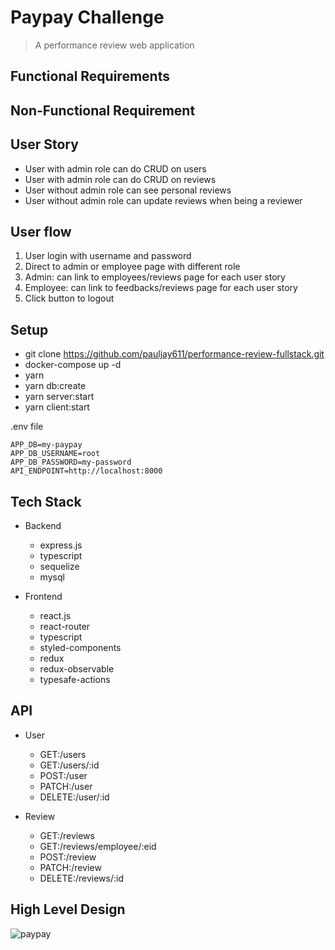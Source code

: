 # Paypay Challenge

> A performance review web application

## Functional Requirements

## Non-Functional Requirement

## User Story

- User with admin role can do CRUD on users
- User with admin role can do CRUD on reviews
- User without admin role can see personal reviews
- User without admin role can update reviews when being a reviewer

## User flow

1. User login with username and password
2. Direct to admin or employee page with different role
3. Admin: can link to employees/reviews page for each user story
4. Employee: can link to feedbacks/reviews page for each user story
5. Click button to logout

## Setup

- git clone https://github.com/pauljay611/performance-review-fullstack.git
- docker-compose up -d
- yarn
- yarn db:create
- yarn server:start
- yarn client:start

.env file

```
APP_DB=my-paypay
APP_DB_USERNAME=root
APP_DB_PASSWORD=my-password
API_ENDPOINT=http://localhost:8000
```

## Tech Stack

- Backend

  - express.js
  - typescript
  - sequelize
  - mysql

- Frontend

  - react.js
  - react-router
  - typescript
  - styled-components
  - redux
  - redux-observable
  - typesafe-actions

## API

- User

  - GET:/users
  - GET:/users/:id
  - POST:/user
  - PATCH:/user
  - DELETE:/user/:id

- Review

  - GET:/reviews
  - GET:/reviews/employee/:eid
  - POST:/review
  - PATCH:/review
  - DELETE:/reviews/:id

## High Level Design

![paypay](https://i.imgur.com/rlhs2h5.png)
